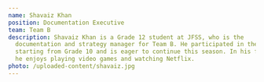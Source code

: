 ```yaml
---
name: Shavaiz Khan
position: Documentation Executive
team: Team B
description: Shavaiz Khan is a Grade 12 student at JFSS, who is the
  documentation and strategy manager for Team B. He participated in the team
  starting from Grade 10 and is eager to continue this season. In his free time,
  he enjoys playing video games and watching Netflix.
photo: /uploaded-content/shavaiz.jpg
---
```

